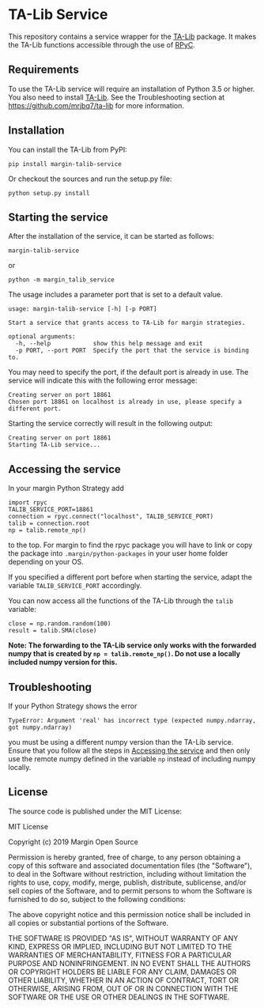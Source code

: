 # TA-Lib Service

This repository contains a service wrapper for the [TA-Lib](https://github.com/mrjbq7/ta-lib)
package. It makes the TA-Lib functions accessible through the use of
[RPyC](https://rpyc.readthedocs.io/en/latest/).

## Requirements
To use the TA-Lib service will require an installation of Python 3.5 or higher. You also need to
install [TA-Lib](http://ta-lib.org/). See the Troubleshooting section at
https://github.com/mrjbq7/ta-lib for more information.


## Installation
You can install the TA-Lib from PyPI:
```
pip install margin-talib-service
```
Or checkout the sources and run the setup.py file:
```
python setup.py install
```

## Starting the service
After the installation of the service, it can be started as follows:
```
margin-talib-service
```
or
```
python -m margin_talib_service
```

The usage includes a parameter port that is set to a default value.
```
usage: margin-talib-service [-h] [-p PORT]

Start a service that grants access to TA-Lib for margin strategies.

optional arguments:
  -h, --help            show this help message and exit
  -p PORT, --port PORT  Specify the port that the service is binding to.
```

You may need to specify the port, if the default port is already in use. The service will
indicate this with the following error message:
```
Creating server on port 18861
Chosen port 18861 on localhost is already in use, please specify a different port.
```

Starting the service correctly will result in the following output:
```
Creating server on port 18861
Starting TA-Lib service...
```

<a name="accessing"></a>
## Accessing the service
In your margin Python Strategy add
```
import rpyc
TALIB_SERVICE_PORT=18861
connection = rpyc.connect("localhost", TALIB_SERVICE_PORT)
talib = connection.root
np = talib.remote_np()
```
to the top. For margin to find the rpyc package you will have to link or copy the package into 
`.margin/python-packages` in your user home folder depending on your OS.

If you specified a different port before when starting the service, adapt the variable
`TALIB_SERVICE_PORT` accordingly.

You can now access all the functions of the TA-Lib through the `talib` variable:
```
close = np.random.random(100)
result = talib.SMA(close)
```

**Note: The forwarding to the TA-Lib service only works with the forwarded numpy that is
created by `np = talib.remote_np()`. Do not use a locally included numpy version for this.**


## Troubleshooting
If your Python Strategy shows the error
```
TypeError: Argument 'real' has incorrect type (expected numpy.ndarray, got numpy.ndarray)
```
you must be using a different numpy version than the TA-Lib service.
Ensure that you follow all the steps in [Accessing the service](#accessing-the-service) and then
only use the remote numpy defined in the variable `np` instead of including numpy locally.

## License
The source code is published under the MIT License:

MIT License

Copyright (c) 2019 Margin Open Source

Permission is hereby granted, free of charge, to any person obtaining a copy
of this software and associated documentation files (the "Software"), to deal
in the Software without restriction, including without limitation the rights
to use, copy, modify, merge, publish, distribute, sublicense, and/or sell
copies of the Software, and to permit persons to whom the Software is
furnished to do so, subject to the following conditions:

The above copyright notice and this permission notice shall be included in all
copies or substantial portions of the Software.

THE SOFTWARE IS PROVIDED "AS IS", WITHOUT WARRANTY OF ANY KIND, EXPRESS OR
IMPLIED, INCLUDING BUT NOT LIMITED TO THE WARRANTIES OF MERCHANTABILITY,
FITNESS FOR A PARTICULAR PURPOSE AND NONINFRINGEMENT. IN NO EVENT SHALL THE
AUTHORS OR COPYRIGHT HOLDERS BE LIABLE FOR ANY CLAIM, DAMAGES OR OTHER
LIABILITY, WHETHER IN AN ACTION OF CONTRACT, TORT OR OTHERWISE, ARISING FROM,
OUT OF OR IN CONNECTION WITH THE SOFTWARE OR THE USE OR OTHER DEALINGS IN THE
SOFTWARE.
